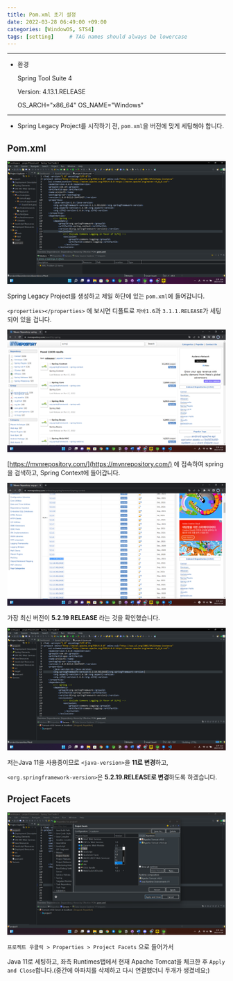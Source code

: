 ```yaml
---
title: Pom.xml 초기 설정
date: 2022-03-28 06:49:00 +09:00 
categories: [WindowOS, STS4] 
tags: [setting]     # TAG names should always be lowercase
---
```


---

- 환경
    
    Spring Tool Suite 4
    
    Version: 4.13.1.RELEASE
    
    OS_ARCH="x86_64"
    OS_NAME="Windows"
    

---

- Spring Legacy Project를 시작하기 전, `pom.xml`을 버전에 맞게 세팅해야 합니다.

## Pom.xml

![스크린샷(199).png](/assets/2022-03-28-pom-xml/1.png)

Spring Legacy Project를 생성하고 제일 하단에 있는 `pom.xml`에 들어갑니다.

`<properties></properties>` 에 보시면 디폴트로 `자바1.6`과 `3.1.1.RELEASE`가 세팅되어 있을 겁니다.

![스크린샷(206).png](/assets/2022-03-28-pom-xml/2.png)

[https://mvnrepository.com/](https://mvnrepository.com/) 에 접속하여 spring을 검색하고, Spring Context에 들어갑니다. 

![스크린샷(207).png](/assets/2022-03-28-pom-xml/3.png)

가장 최신 버전이 **5.2.19 RELEASE** 라는 것을 확인했습니다.

![스크린샷(205).png](/assets/2022-03-28-pom-xml/4.png)

저는Java 11을 사용중이므로 `<java-version>`을 **11로 변경**하고, 

`<org.springframework-version>`은 **5.2.19.RELEASE로 변경**하도록 하겠습니다. 

## Project Facets

![스크린샷(204).png](/assets/2022-03-28-pom-xml/5.png)

`프로젝트 우클릭 > Properties > Project Facets` 으로 들어가서 

Java 11로 세팅하고, 좌측 Runtimes탭에서 현재 Apache Tomcat을 체크한 후 `Apply and Close`합니다.(중간에 아파치를 삭제하고 다시 연결했더니 두개가 생겼네요;)